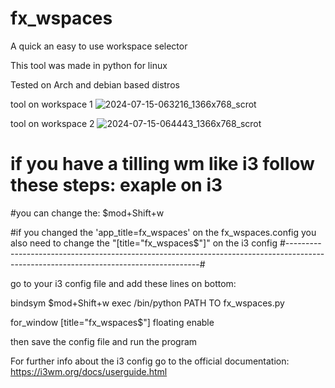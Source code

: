 # fx_wspaces
A quick an easy to use workspace selector

This tool was made in python for linux

Tested on Arch and debian based distros

tool on workspace 1 
![2024-07-15-063216_1366x768_scrot](https://github.com/user-attachments/assets/83ba2625-e145-4102-8c17-125ff0616e3c)

tool on workspace 2
![2024-07-15-064443_1366x768_scrot](https://github.com/user-attachments/assets/8db59dfc-b7ff-471d-b03a-7a28156195b7)

# if you have a tilling wm like i3 follow these steps: exaple on i3

#you can change the: $mod+Shift+w

#if you changed the 'app_title=fx_wspaces' on the fx_wspaces.config you also need to change the "[title="fx_wspaces$"]" on the i3 config
#--------------------------------------------------------------------------------------------------------------------------------------#

go to your i3 config file and add these lines on bottom: 

bindsym $mod+Shift+w exec /bin/python PATH TO fx_wspaces.py

for_window [title="fx_wspaces$"] floating enable

then save the config file and run the program

For further info about the i3 config go to the official documentation: https://i3wm.org/docs/userguide.html
